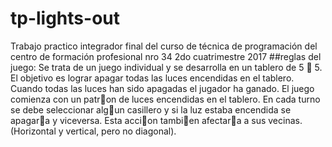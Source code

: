 # tp-lights-out
Trabajo practico integrador final del curso de técnica  de programación del centro de formación profesional nro 34 2do cuatrimestre 2017
##reglas del juego:
Se trata de un juego individual y se desarrolla en un tablero de 5  5. El
objetivo es lograr apagar todas las luces encendidas en el tablero. Cuando
todas las luces han sido apagadas el jugador ha ganado.
El juego comienza con un patron de luces encendidas en el tablero. En
cada turno se debe seleccionar algun casillero y si la luz estaba encendida se
apagara y viceversa. Esta accion tambien afectara a sus vecinas. (Horizontal
y vertical, pero no diagonal).